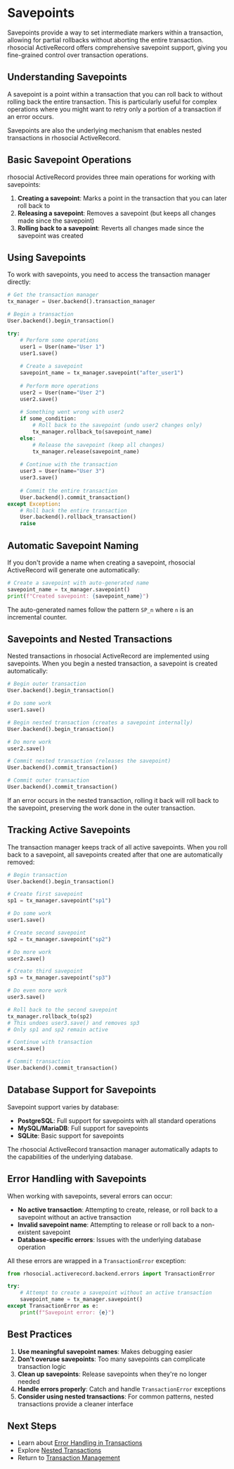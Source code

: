 # Savepoints

Savepoints provide a way to set intermediate markers within a transaction, allowing for partial rollbacks without aborting the entire transaction. rhosocial ActiveRecord offers comprehensive savepoint support, giving you fine-grained control over transaction operations.

## Understanding Savepoints

A savepoint is a point within a transaction that you can roll back to without rolling back the entire transaction. This is particularly useful for complex operations where you might want to retry only a portion of a transaction if an error occurs.

Savepoints are also the underlying mechanism that enables nested transactions in rhosocial ActiveRecord.

## Basic Savepoint Operations

rhosocial ActiveRecord provides three main operations for working with savepoints:

1. **Creating a savepoint**: Marks a point in the transaction that you can later roll back to
2. **Releasing a savepoint**: Removes a savepoint (but keeps all changes made since the savepoint)
3. **Rolling back to a savepoint**: Reverts all changes made since the savepoint was created

## Using Savepoints

To work with savepoints, you need to access the transaction manager directly:

```python
# Get the transaction manager
tx_manager = User.backend().transaction_manager

# Begin a transaction
User.backend().begin_transaction()

try:
    # Perform some operations
    user1 = User(name="User 1")
    user1.save()
    
    # Create a savepoint
    savepoint_name = tx_manager.savepoint("after_user1")
    
    # Perform more operations
    user2 = User(name="User 2")
    user2.save()
    
    # Something went wrong with user2
    if some_condition:
        # Roll back to the savepoint (undo user2 changes only)
        tx_manager.rollback_to(savepoint_name)
    else:
        # Release the savepoint (keep all changes)
        tx_manager.release(savepoint_name)
    
    # Continue with the transaction
    user3 = User(name="User 3")
    user3.save()
    
    # Commit the entire transaction
    User.backend().commit_transaction()
except Exception:
    # Roll back the entire transaction
    User.backend().rollback_transaction()
    raise
```

## Automatic Savepoint Naming

If you don't provide a name when creating a savepoint, rhosocial ActiveRecord will generate one automatically:

```python
# Create a savepoint with auto-generated name
savepoint_name = tx_manager.savepoint()
print(f"Created savepoint: {savepoint_name}")
```

The auto-generated names follow the pattern `SP_n` where `n` is an incremental counter.

## Savepoints and Nested Transactions

Nested transactions in rhosocial ActiveRecord are implemented using savepoints. When you begin a nested transaction, a savepoint is created automatically:

```python
# Begin outer transaction
User.backend().begin_transaction()

# Do some work
user1.save()

# Begin nested transaction (creates a savepoint internally)
User.backend().begin_transaction()

# Do more work
user2.save()

# Commit nested transaction (releases the savepoint)
User.backend().commit_transaction()

# Commit outer transaction
User.backend().commit_transaction()
```

If an error occurs in the nested transaction, rolling it back will roll back to the savepoint, preserving the work done in the outer transaction.

## Tracking Active Savepoints

The transaction manager keeps track of all active savepoints. When you roll back to a savepoint, all savepoints created after that one are automatically removed:

```python
# Begin transaction
User.backend().begin_transaction()

# Create first savepoint
sp1 = tx_manager.savepoint("sp1")

# Do some work
user1.save()

# Create second savepoint
sp2 = tx_manager.savepoint("sp2")

# Do more work
user2.save()

# Create third savepoint
sp3 = tx_manager.savepoint("sp3")

# Do even more work
user3.save()

# Roll back to the second savepoint
tx_manager.rollback_to(sp2)
# This undoes user3.save() and removes sp3
# Only sp1 and sp2 remain active

# Continue with transaction
user4.save()

# Commit transaction
User.backend().commit_transaction()
```

## Database Support for Savepoints

Savepoint support varies by database:

- **PostgreSQL**: Full support for savepoints with all standard operations
- **MySQL/MariaDB**: Full support for savepoints
- **SQLite**: Basic support for savepoints

The rhosocial ActiveRecord transaction manager automatically adapts to the capabilities of the underlying database.

## Error Handling with Savepoints

When working with savepoints, several errors can occur:

- **No active transaction**: Attempting to create, release, or roll back to a savepoint without an active transaction
- **Invalid savepoint name**: Attempting to release or roll back to a non-existent savepoint
- **Database-specific errors**: Issues with the underlying database operation

All these errors are wrapped in a `TransactionError` exception:

```python
from rhosocial.activerecord.backend.errors import TransactionError

try:
    # Attempt to create a savepoint without an active transaction
    savepoint_name = tx_manager.savepoint()
except TransactionError as e:
    print(f"Savepoint error: {e}")
```

## Best Practices

1. **Use meaningful savepoint names**: Makes debugging easier
2. **Don't overuse savepoints**: Too many savepoints can complicate transaction logic
3. **Clean up savepoints**: Release savepoints when they're no longer needed
4. **Handle errors properly**: Catch and handle `TransactionError` exceptions
5. **Consider using nested transactions**: For common patterns, nested transactions provide a cleaner interface

## Next Steps

- Learn about [Error Handling in Transactions](error_handling_in_transactions.md)
- Explore [Nested Transactions](nested_transactions.md)
- Return to [Transaction Management](transaction_management.md)
